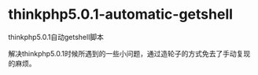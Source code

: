 # thinkphp5.0.1-automatic-getshell
thinkphp5.0.1自动getshell脚本

解决thinkphp5.0.1时候所遇到的一些小问题，通过造轮子的方式免去了手动复现的麻烦。
